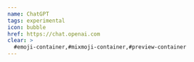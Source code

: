 ```yaml
---
name: ChatGPT
tags: experimental
icon: bubble
href: https://chat.openai.com
clear: >
  #emoji-container,#mixmoji-container,#preview-container
---
```

        